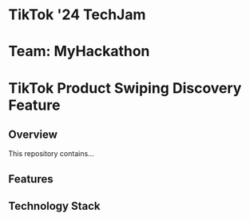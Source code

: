 # TikTok '24 TechJam 
# Team: MyHackathon

# TikTok Product Swiping Discovery Feature

## Overview
This repository contains...

## Features

## Technology Stack
